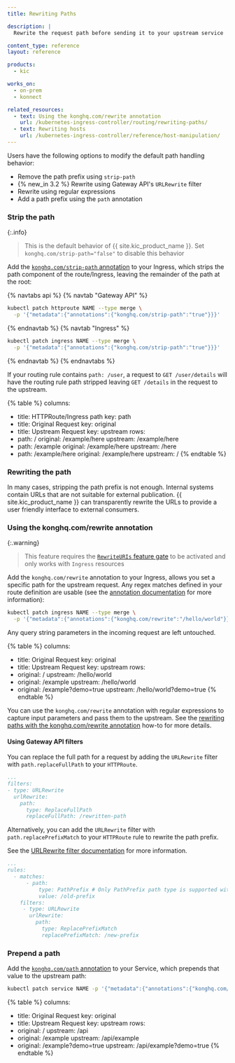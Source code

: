 ```yaml
---
title: Rewriting Paths

description: |
  Rewrite the request path before sending it to your upstream service

content_type: reference
layout: reference

products:
  - kic

works_on:
  - on-prem
  - konnect

related_resources:
  - text: Using the konghq.com/rewrite annotation
    url: /kubernetes-ingress-controller/routing/rewriting-paths/
  - text: Rewriting hosts
    url: /kubernetes-ingress-controller/reference/host-manipulation/
---
```


Users have the following options to modify the default path handling behavior:

* Remove the path prefix using `strip-path`
* {% new_in 3.2 %} Rewrite using Gateway API's `URLRewrite` filter
* Rewrite using regular expressions
* Add a path prefix using the `path` annotation

### Strip the path

{:.info}
> This is the default behavior of {{ site.kic_product_name }}. Set `konghq.com/strip-path="false"` to disable this behavior

Add the [`konghq.com/strip-path` annotation](/kubernetes-ingress-controller/reference/annotations/#konghq-com-strip-path) to your Ingress, which strips the path component of the route/Ingress, leaving the remainder of the path at the root:

{% navtabs api %}
{% navtab "Gateway API" %}
```bash
kubectl patch httproute NAME --type merge \
  -p '{"metadata":{"annotations":{"konghq.com/strip-path":"true"}}}'
```
{% endnavtab %}
{% navtab "Ingress" %}
```bash
kubectl patch ingress NAME --type merge \
  -p '{"metadata":{"annotations":{"konghq.com/strip-path":"true"}}}'
```
{% endnavtab %}
{% endnavtabs %}

If your routing rule contains `path: /user`, a request to `GET /user/details` will have the routing rule path stripped leaving `GET /details` in the request to the upstream.

{% table %}
columns:
  - title: HTTPRoute/Ingress path
    key: path
  - title: Original Request
    key: original
  - title: Upstream Request
    key: upstream
rows:
  - path: /
    original: /example/here
    upstream: /example/here
  - path: /example
    original: /example/here
    upstream: /here
  - path: /example/here
    original: /example/here
    upstream: /
{% endtable %}

### Rewriting the path

In many cases, stripping the path prefix is not enough. Internal systems contain URLs that are not suitable for external publication. {{ site.kic_product_name }} can transparently rewrite the URLs to provide a user friendly interface to external consumers.

### Using the konghq.com/rewrite annotation

{:.warning}
> This feature requires the [`RewriteURIs` feature gate](/kubernetes-ingress-controller/reference/feature-gates/) to be activated and only works with `Ingress` resources

Add the `konghq.com/rewrite` annotation to your Ingress, allows you set a specific path for the upstream request. Any regex matches defined in your route definition are usable (see the [annotation documentation](/kubernetes-ingress-controller/reference/annotations/#konghq-com-rewrite) for more information):

```bash
kubectl patch ingress NAME --type merge \
  -p '{"metadata":{"annotations":{"konghq.com/rewrite":"/hello/world"}}}'
```

Any query string parameters in the incoming request are left untouched.

{% table %}
columns:
  - title: Original Request
    key: original
  - title: Upstream Request
    key: upstream
rows:
  - original: /
    upstream: /hello/world
  - original: /example
    upstream: /hello/world
  - original: /example?demo=true
    upstream: /hello/world?demo=true
{% endtable %}

You can use the `konghq.com/rewrite` annotation with regular expressions to capture input parameters and pass them to the upstream. See the [rewriting paths with the konghq.com/rewrite annotation](/kubernetes-ingress-controller/routing/rewriting-paths/) how-to for more details.

#### Using Gateway API filters

You can replace the full path for a request by adding the `URLRewrite` filter with `path.replaceFullPath` to your `HTTPRoute`.

```yaml
...
filters:
- type: URLRewrite
  urlRewrite:
    path:
      type: ReplaceFullPath
      replaceFullPath: /rewritten-path
```

Alternatively, you can add the `URLRewrite` filter with `path.replacePrefixMatch` to your `HTTPRoute` rule to rewrite the path prefix.

See the [URLRewrite filter documentation](https://gateway-api.sigs.k8s.io/reference/spec/#gateway.networking.k8s.io%2fv1.HTTPPathModifier)
for more information.

```yaml
...
rules:
  - matches:
      - path:
          type: PathPrefix # Only PathPrefix path type is supported with URLRewrite filter using path.type == ReplacePrefixMatch.
          value: /old-prefix
    filters:
     - type: URLRewrite
       urlRewrite:
         path:
           type: ReplacePrefixMatch
           replacePrefixMatch: /new-prefix
```

### Prepend a path
Add the [`konghq.com/path` annotation](/kubernetes-ingress-controller/reference/annotations/#konghq-com-path) to your Service, which prepends that value to the upstream path:

```bash
kubectl patch service NAME -p '{"metadata":{"annotations":{"konghq.com/path":"/api"}}}'
```

{% table %}
columns:
  - title: Original Request
    key: original
  - title: Upstream Request
    key: upstream
rows:
  - original: /
    upstream: /api
  - original: /example
    upstream: /api/example
  - original: /example?demo=true
    upstream: /api/example?demo=true
{% endtable %}